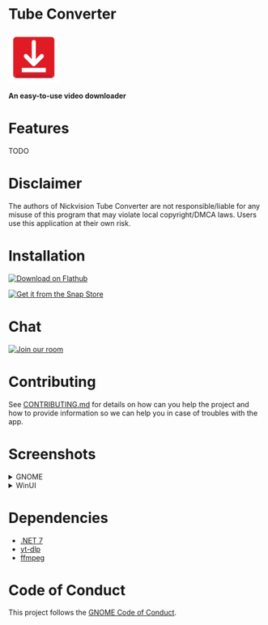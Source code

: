 # Tube Converter
<img src="NickvisionTubeConverter.Shared/Resources/org.nickvision.tubeconverter.png" width="100" height="100"/>

 **An easy-to-use video downloader**

# Features
TODO

# Disclaimer
The authors of Nickvision Tube Converter are not responsible/liable for any misuse of this program that may violate local copyright/DMCA laws. Users use this application at their own risk.

# Installation
<p><a href='https://flathub.org/apps/details/org.nickvision.tubeconverter'><img width='150' alt='Download on Flathub' src='https://flathub.org/assets/badges/flathub-badge-en.png'/></a></p>
<p><a href="https://snapcraft.io/tube-converter"><img width='150' alt="Get it from the Snap Store" src="https://snapcraft.io/static/images/badges/en/snap-store-black.svg" /></a></p>

# Chat
<a href='https://matrix.to/#/#nickvision:matrix.org'><img width='140' alt='Join our room' src='https://user-images.githubusercontent.com/17648453/196094077-c896527d-af6d-4b43-a5d8-e34a00ffd8f6.png'/></a>

# Contributing
See [CONTRIBUTING.md](CONTRIBUTING.md) for details on how can you help the project and how to provide information so we can help you in case of troubles with the app.

# Screenshots
<details>
 <summary>GNOME</summary>

 TODO
</details>

<details>
 <summary>WinUI</summary>

 TODO
</details>

# Dependencies
- [.NET 7](https://dotnet.microsoft.com/en-us/)
- [yt-dlp](https://github.com/yt-dlp/yt-dlp)
- [ffmpeg](https://ffmpeg.org/)

# Code of Conduct
This project follows the [GNOME Code of Conduct](https://wiki.gnome.org/Foundation/CodeOfConduct).
